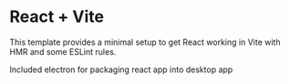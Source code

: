 # React + Vite

This template provides a minimal setup to get React working in Vite with HMR and some ESLint rules.

Included electron for packaging react app into desktop app